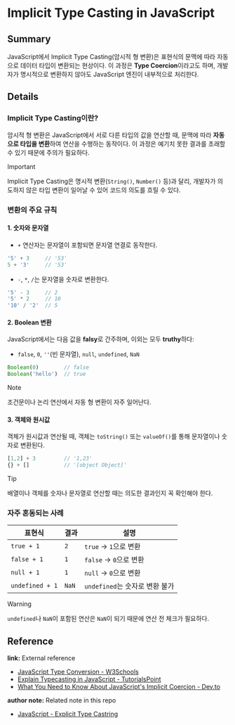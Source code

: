 # Implicit Type Casting in JavaScript

## Summary
JavaScript에서 Implicit Type Casting(암시적 형 변환)은 표현식의 문맥에 따라 자동으로 데이터 타입이 변환되는 현상이다. 이 과정은 **Type Coercion**이라고도 하며, 개발자가 명시적으로 변환하지 않아도 JavaScript 엔진이 내부적으로 처리한다.

## Details

### Implicit Type Casting이란?
암시적 형 변환은 JavaScript에서 서로 다른 타입의 값을 연산할 때, 문맥에 따라 **자동으로 타입을 변환**하여 연산을 수행하는 동작이다. 이 과정은 예기치 못한 결과를 초래할 수 있기 때문에 주의가 필요하다.

> [!IMPORTANT]
> Implicit Type Casting은 명시적 변환(`String()`, `Number()` 등)과 달리, 개발자가 의도하지 않은 타입 변환이 일어날 수 있어 코드의 의도를 흐릴 수 있다.

### 변환의 주요 규칙

#### 1. 숫자와 문자열
- `+` 연산자는 문자열이 포함되면 문자열 연결로 동작한다.
```js
'5' + 3     // '53'
5 + '3'     // '53'
```
- `-`, `*`, `/`는 문자열을 숫자로 변환한다.
```js
'5' - 3     // 2
'5' * 2     // 10
'10' / '2'  // 5
```

#### 2. Boolean 변환
JavaScript에서는 다음 값을 **falsy**로 간주하며, 이외는 모두 **truthy**하다:
- `false`, `0`, `''`(빈 문자열), `null`, `undefined`, `NaN`

```js
Boolean(0)        // false
Boolean('hello')  // true
```

> [!NOTE]
> 조건문이나 논리 연산에서 자동 형 변환이 자주 일어난다.

#### 3. 객체와 원시값
객체가 원시값과 연산될 때, 객체는 `toString()` 또는 `valueOf()`를 통해 문자열이나 숫자로 변환된다.

```js
[1,2] + 3         // '1,23'
{} + []           // '[object Object]'
```

> [!TIP]
> 배열이나 객체를 숫자나 문자열로 연산할 때는 의도한 결과인지 꼭 확인해야 한다.

### 자주 혼동되는 사례

| 표현식       | 결과     | 설명                             |
|------------|----------|----------------------------------|
| `true + 1` | `2`      | `true` → `1`으로 변환             |
| `false + 1`| `1`      | `false` → `0`으로 변환            |
| `null + 1` | `1`      | `null` → `0`으로 변환             |
| `undefined + 1` | `NaN`| `undefined`는 숫자로 변환 불가    |

> [!WARNING]
> `undefined`나 `NaN`이 포함된 연산은 `NaN`이 되기 때문에 연산 전 체크가 필요하다.

## Reference

**link:** External reference
- [JavaScript Type Conversion - W3Schools](https://www.w3schools.com/js/js_type_conversion.asp)
- [Explain Typecasting in JavaScript - TutorialsPoint](https://www.tutorialspoint.com/explain-typecasting-in-javascript)
- [What You Need to Know About JavaScript's Implicit Coercion - Dev.to](https://dev.to/promisetochi/what-you-need-to-know-about-javascripts-implicit-coercion-e23)

**author note:** Related note in this repo
- [JavaScript - Explicit Type Castring](./Explicit_Type_Casting.md)